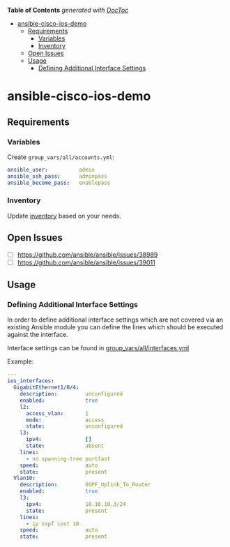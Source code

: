 <!-- START doctoc generated TOC please keep comment here to allow auto update -->
<!-- DON'T EDIT THIS SECTION, INSTEAD RE-RUN doctoc TO UPDATE -->
**Table of Contents**  *generated with [DocToc](https://github.com/thlorenz/doctoc)*

- [ansible-cisco-ios-demo](#ansible-cisco-ios-demo)
  - [Requirements](#requirements)
    - [Variables](#variables)
    - [Inventory](#inventory)
  - [Open Issues](#open-issues)
  - [Usage](#usage)
    - [Defining Additional Interface Settings](#defining-additional-interface-settings)

<!-- END doctoc generated TOC please keep comment here to allow auto update -->

# ansible-cisco-ios-demo

## Requirements

### Variables

Create `group_vars/all/accounts.yml`:

```yaml
ansible_user:          admin
ansible_ssh_pass:      adminpass
ansible_become_pass:   enablepass
```

### Inventory

Update [inventory](hosts.yml) based on your needs.

## Open Issues

-   [ ] <https://github.com/ansible/ansible/issues/38989>
-   [ ] <https://github.com/ansible/ansible/issues/39011>

## Usage

### Defining Additional Interface Settings

In order to define additional interface settings which are not covered via
an existing Ansible module you can define the lines which should be executed
against the interface.

Interface settings can be found in [group_vars/all/interfaces.yml](group_vars/all/interfaces.yml)

Example:

```yaml
---
ios_interfaces:
  GigabitEthernet1/0/4:
    description:         unconfigured
    enabled:             true
    l2:
      access_vlan:       1
      mode:              access
      state:             unconfigured
    l3:
      ipv4:              []
      state:             absent
    lines:
      - no spanning-tree portfast
    speed:               auto
    state:               present
  Vlan10:
    description:         OSPF_Uplink_To_Router
    enabled:             true
    l3:
      ipv4:              10.10.10.3/24
      state:             present
    lines:
      - ip ospf cost 10
    speed:               auto
    state:               present
```
